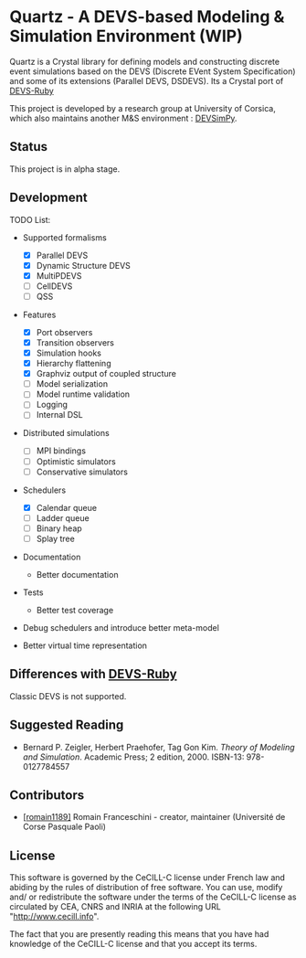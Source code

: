# Quartz - A DEVS-based Modeling & Simulation Environment (WIP)

Quartz is a Crystal library for defining models and constructing discrete
event simulations based on the DEVS (Discrete EVent System Specification) and
some of its extensions (Parallel DEVS, DSDEVS). Its a Crystal port of
[DEVS-Ruby](https://github.com/devs-ruby)

This project is developed by a research group at University of Corsica, which
also maintains another M&S environment :
[DEVSimPy](https://github.com/capocchi/DEVSimPy).

## Status

This project is in alpha stage.

## Development

TODO List:
- Supported formalisms
  - [x] Parallel DEVS
  - [x] Dynamic Structure DEVS
  - [x] MultiPDEVS
  - [ ] CellDEVS
  - [ ] QSS
- Features
  - [x] Port observers
  - [x] Transition observers
  - [x] Simulation hooks
  - [x] Hierarchy flattening
  - [x] Graphviz output of coupled structure
  - [ ] Model serialization
  - [ ] Model runtime validation
  - [ ] Logging
  - [ ] Internal DSL
- Distributed simulations
  - [ ] MPI bindings
  - [ ] Optimistic simulators
  - [ ] Conservative simulators
- Schedulers
  - [x] Calendar queue
  - [ ] Ladder queue
  - [ ] Binary heap
  - [ ] Splay tree
- Documentation
  - Better documentation
- Tests
  - Better test coverage

- Debug schedulers and introduce better meta-model
- Better virtual time representation

## Differences with [DEVS-Ruby](https://github.com/devs-ruby)

Classic DEVS is not supported.

## Suggested Reading

* Bernard P. Zeigler, Herbert Praehofer, Tag Gon Kim. *Theory of Modeling and Simulation*. Academic Press; 2 edition, 2000. ISBN-13: 978-0127784557

## Contributors

- [[romain1189]](https://github.com/[romain1189]) Romain Franceschini - creator, maintainer (Université de Corse Pasquale Paoli)

## License

This software is governed by the CeCILL-C license under French law and
abiding by the rules of distribution of free software.  You can use,
modify and/ or redistribute the software under the terms of the CeCILL-C
license as circulated by CEA, CNRS and INRIA at the following URL
"http://www.cecill.info".

The fact that you are presently reading this means that you have had
knowledge of the CeCILL-C license and that you accept its terms.
